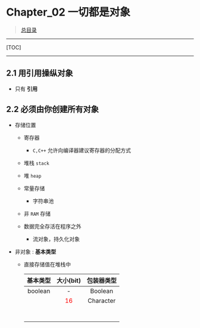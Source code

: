 # Chapter_02 一切都是对象

> [总目录](../README.md)

---

[TOC]

---



## 2.1 用引用操纵对象

+ 只有 **引用**



## 2.2 必须由你创建所有对象

+ 存储位置

    + 寄存器
        + `C,C++` 允许向编译器建议寄存器的分配方式
    + 堆栈 `stack`
    + 堆 `heap`
    + 常量存储
        + 字符串池

    + 非 `RAM` 存储
    + 数据完全存活在程序之外
        + 流对象，持久化对象

+ 非对象 : **基本类型**

    + 直接存储值在堆栈中

        | 基本类型 |             大小(bit)              | 包装器类型 |
        | :------: | :--------------------------------: | :--------: |
        | boolean  |                 -                  |  Boolean   |
        |          | <span style='color:red;'>16</span> | Character  |
        |          |                                    |            |
        |          |                                    |            |
        |          |                                    |            |
        |          |                                    |            |
        |          |                                    |            |
        |          |                                    |            |
        |          |                                    |            |

        